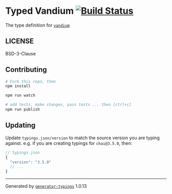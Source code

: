 # Typed Vandium  [![Build Status](https://travis-ci.org/miltador/typed-vandium.svg?branch=master)](https://travis-ci.org/miltador/typed-vandium)


The type definition for [`vandium`](https://github.com/vandium-io/vandium-node.git)

## LICENSE

BSD-3-Clause

## Contributing

```sh
# Fork this repo, then
npm install

npm run watch

# add tests, make changes, pass tests ... then [ctrl+c]
npm run publish
```

## Updating

Update `typings.json/version` to match the source version you are typing against.
e.g. if you are creating typings for `chai@3.5.0`, then:

```js
// typings.json
{
  "version": "3.5.0"
  // ...
}
```

----

Generated by [`generator-typings`](https://github.com/typings/generator-typings) 1.0.13
